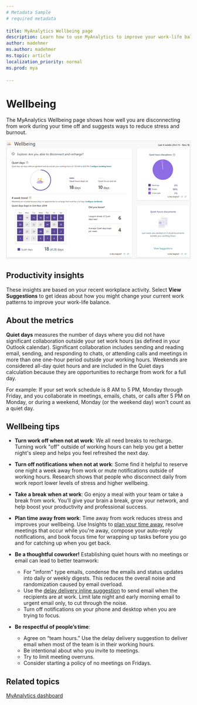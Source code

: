 ```yaml
---
# Metadata Sample
# required metadata

title: MyAnalytics Wellbeing page
description: Learn how to use MyAnalytics to improve your work-life balance
author: madehmer
ms.author: madehmer
ms.topic: article
localization_priority: normal 
ms.prod: mya

---
```


# Wellbeing

The MyAnalytics Wellbeing page shows how well you are disconnecting from work during your time off and suggests ways to reduce stress and burnout.

![Wellbeing](../../Images/mya/use/wellbeing.png)

## Productivity insights

These insights are based on your recent workplace activity. Select **View Suggestions** to get ideas about how you might change your current work patterns to improve your work-life balance.

## About the metrics

**Quiet days** measures the number of days where you did not have significant collaboration outside your set work hours (as defined in your Outlook calendar). Significant collaboration includes sending and reading email, sending, and responding to chats, or attending calls and meetings in more than one one-hour period outside your working hours. Weekends are considered all-day quiet hours and are included in the Quiet days calculation because they are opportunities to recharge from work for a full day.

For example: If your set work schedule is 8 AM to 5 PM, Monday through Friday, and you collaborate in meetings, emails, chats, or calls after 5 PM on Monday, or during a weekend, Monday (or the weekend day) won't count as a quiet day.

## Wellbeing tips

* **Turn work off when not at work**: We all need breaks to recharge. Turning work "off" outside of working hours can help you get a better night's sleep and helps you feel refreshed the next day.

* **Turn off notifications when not at work**: Some find it helpful to reserve one night a week away from work or mute notifications outside of working hours. Research shows that people who disconnect daily from work report lower levels of stress and higher wellbeing.

* **Take a break when at work**: Go enjoy a meal with your team or take a break from work. You’ll give your brain a break, grow your network, and help boost your productivity and professional success.

* **Plan time away from work**: Time away from work reduces stress and improves your wellbeing. Use Insights to [plan your time away](../use/add-in.md#plan-your-time-away), resolve meetings that occur while you're away, compose your auto-reply notifications, and book focus time for wrapping up tasks before you go and for catching up when you get back.

* **Be a thoughtful coworker!** Establishing quiet hours with no meetings or email can lead to better teamwork:

  * For "inform" type emails, condense the emails and status updates into daily or weekly digests. This reduces the overall noise and randomization caused by email overload.
  * Use the [delay delivery inline suggestion](../use/mya-notifications.md#reduce-after-hours-work-and-team-impact) to send email when the recipients are at work. Limit late night and early morning email to urgent email only, to cut through the noise.
  * Turn off notifications on your phone and desktop when you are trying to focus.

* **Be respectful of people’s time**:  

  * Agree on “team hours.” Use the delay delivery suggestion to deliver email when most of the team is in their working hours.
  * Be intentional about who you invite to meetings.
  * Try to limit meeting overruns.
  * Consider starting a policy of no meetings on Fridays.

## Related topics

[MyAnalytics dashboard](../use/dashboard-2.md)
